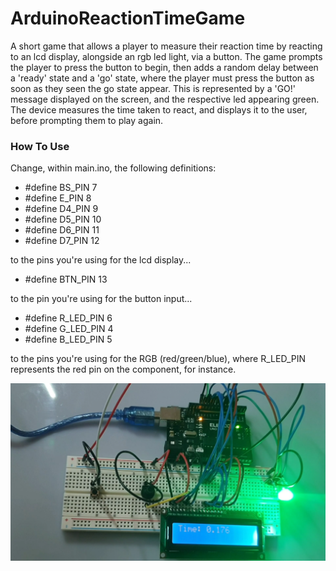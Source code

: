 # ArduinoReactionTimeGame
A short game that allows a player to measure their reaction time by reacting to an lcd display, alongside an rgb led light, via a button. The game prompts the player to press the button to begin, then adds a random delay between a 'ready' state and a 'go' state, where the player must press the button as soon as they seen the go state appear. This is represented by a 'GO!' message displayed on the screen, and the respective led appearing green. The device measures the time taken to react, and displays it to the user, before prompting them to play again.

### How To Use
Change, within main.ino, the following definitions:
- #define BS_PIN 7
- #define E_PIN 8
- #define D4_PIN 9
- #define D5_PIN 10
- #define D6_PIN 11
- #define D7_PIN 12

to the pins you're using for the lcd display...
- #define BTN_PIN 13

to the pin you're using for the button input...
- #define R_LED_PIN 6
- #define G_LED_PIN 4
- #define B_LED_PIN 5

to the pins you're using for the RGB (red/green/blue), where R_LED_PIN represents the red pin on the component, for instance.

![Image failed to display.](ArduinoReactionGame.PNG)
